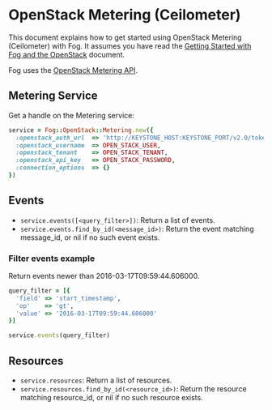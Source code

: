# OpenStack Metering (Ceilometer)

This document explains how to get started using OpenStack Metering (Ceilometer) with Fog. It assumes you have read the [Getting Started with Fog and the OpenStack](getting_started.md) document.

Fog uses the [OpenStack Metering API](http://docs.openstack.org/developer/ceilometer/webapi/v2.html).

## Metering Service

Get a handle on the Metering service:

```ruby
service = Fog::OpenStack::Metering.new({
  :openstack_auth_url  => 'http://KEYSTONE_HOST:KEYSTONE_PORT/v2.0/tokens', # OpenStack Keystone endpoint
  :openstack_username  => OPEN_STACK_USER,                                  # Your OpenStack Username
  :openstack_tenant    => OPEN_STACK_TENANT,                                # Your tenant id
  :openstack_api_key   => OPEN_STACK_PASSWORD,                              # Your OpenStack Password
  :connection_options  => {}                                                # Optional
})
```

## Events

* `service.events([<query_filter>])`: Return a list of events.
* `service.events.find_by_id(<message_id>)`: Return the event matching message_id, or nil if no such event exists.

### Filter events example

Return events newer than 2016-03-17T09:59:44.606000.

```ruby
query_filter = [{
  'field' => 'start_timestamp',
  'op'    => 'gt',
  'value' => '2016-03-17T09:59:44.606000'
}]

service.events(query_filter)
```

## Resources

* `service.resources`: Return a list of resources.
* `service.resources.find_by_id(<resource_id>)`: Return the resource matching resource_id, or nil if no such resource exists.
